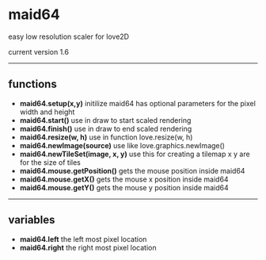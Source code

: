 # maid64
easy low resolution scaler for love2D

current version 1.6

---

## functions
* **maid64.setup(x,y)** initilize maid64 has optional parameters for the pixel width and height
* **maid64.start()** use in draw to start scaled rendering
* **maid64.finish()** use in draw to end scaled rendering
* **maid64.resize(w, h)** use in function love.resize(w, h)
* **maid64.newImage(source)** use like love.graphics.newImage()
* **maid64.newTileSet(image, x, y)** use this for creating a tilemap x y are for the size of tiles
* **maid64.mouse.getPosition()** gets the mouse position inside maid64
* **maid64.mouse.getX()** gets the mouse x position inside maid64
* **maid64.mouse.getY()** gets the mouse y position inside maid64

---
## variables
* **maid64.left** the left most pixel location
* **maid64.right** the right most pixel location

